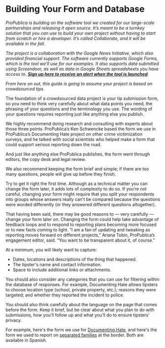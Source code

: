 # Building Your Form and Database

*ProPublica is building on the software tool we created for our large-scale partnerships and releasing it open source. It’s meant to be a turnkey solution that you can use to build your own project without having to start from scratch or hire a developer. It’s called Collaborate, and it will be available in the fall.* 

*The project is a collaboration with the Google News Initiative, which also provided financial support. The software currently supports Google Forms, which is the tool we’ll use for our examples. It also supports data submitted using Screendoor, as well as data in Google Sheets spreadsheets you have access to. [**Sign up here to receive an alert when the tool is launched**](https://propublica.forms.fm/documenting-hate-tool-sign-up).*

*From here on out, this guide is going to assume your project is based on crowdsourced tips.*

The foundation of a crowdsourced data project is your tip submission form, so you need to think very carefully about what data points you need, the phrasing of your questions and the terminology you use. The wording of your questions requires reporting just like anything else you publish.

We highly recommend doing research and consulting with experts about those three points. ProPublica’s Ken Schwencke based the form we use in ProPublica’s Documenting Hate project on other crime victimization surveys, and he talked with social scientists who helped make a form that could support serious reporting down the road. 

And just like anything else ProPublica publishes, the form went through editors, the copy desk and legal review.

We also recommend keeping the form brief and simple; if there are too many questions, people will give up before they finish.

Try to get it right the first time. Although as a technical matter you can change the form later, it adds lots of complexity to do so. If you’re not careful, changing your form might require that you split your respondents into groups whose answers really can’t be compared because the questions were worded differently (or they answered different questions altogether). 

That having been said, there may be good reasons to — very carefully — change your form later on. Changing the form could help take advantage of feedback loops and to respond to reporting plans becoming more focused or to new facts coming to light. “I am a fan of updating and tweaking as reporting moves forward on different projects,” Ariana Tobin, ProPublica’s engagement editor, said. “You want to be transparent about it, of course.”

At a minimum, you will likely want to capture:

- Dates, locations and descriptions of the thing that happened. 
- The tipster's name and contact information. 
- Space to include additional links or attachments. 
  
You should also consider any categories that you can use for filtering within the database of responses. For example, Documenting Hate allows tipsters to choose location type (school, private property, etc.); reasons they were targeted; and whether they reported the incident to police.

You should also think carefully about the language on the page that comes before the form. Keep it brief, but be clear about what you plan to do with submissions, how you’ll follow up and what you’ll do to ensure tipsters' privacy.

For example, here's the form we use for [Documenting Hate](https://projects.propublica.org/graphics/hatecrimes-form), and here's the form we used to report on [separated families](https://www.propublica.org/getinvolved/do-you-know-a-child-in-a-detention-center-or-shelter-facility) at the border. Both are available in Spanish.
